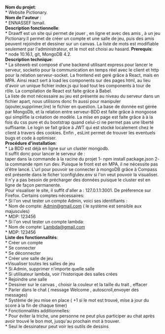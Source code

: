 **Nom du projet**: <br />
    * Website Pictionary.<br />
**Nom de l'auteur** : <br />
    * ENNASSEF Ismail.<br />
**Description fonctionnelle**: <br />
    *  Drawff est un site qui permet de jouer , en ligne et avec des amis , à un jeu Pictionary.Il permet de créer un compte et une salle de jeu, puis des amis peuvent rejoindre et dessiner sur un canvas. La liste de mots est modifiable seulement par l'administrateur, et le mot est choisi au hasard.
**Prerequis**: <br />
    * node 10.16.1, git, MongoDB 4.2.<br />
**Description technique**: <br />
    * La siteweb est composé d'une backend utilisant express pour lancer le serveur, socketio pour la communication en temps réel avec le client et http pour la relation serveur-socket. La frontend est geré grâce à React, mais en MPA. Ainsi react sert à load les components sur des pages html, au lieu d'avoir un unique fichier index.js qui load tout les components à tour de rôle. La compilation de React est faite grâce à Babel.<br />
    La liste de mot nécessaire au jeu est présente au niveau du serveur dans un fichier apart, nous utilisons donc fn aussi pour manipuler (ajouter,supprimer,lire) le fichier en question.
    La base de donnée est gérée par MongoDb, et la relation entre serveur-BDD est faite grâce à mongoose qui simplifie la création de modèle. La mise en page est faite grâce à à la fois du css pure et du bootstrap quand celui-ci ne permet pas une liberté suffisante. Le login se fait grâce à JWT qui est stocké localement chez le client à travers des cookies. Enfin , esLint permet de trouver les eventuels bugs et code à optimiser.<br />
**Procédure d'installation**:<br />
    * La BDD est déjà en ligne sur un cluster mongodb. <br /> Il suffit donc pour lancer le serveur de :<br />taper dans la commande à la racine du projet 1- npm install package.json 2- la commande npm run dev. Puisque le front est en MPA, il ne nécessite pas d'être lancé. L'url pour pouvoir se connecter à mongoDB grâce à Compass est présente dans le ficher \config\dev.env  si l'on veut pouvoir la visualiser. Il n'y a pas besoin de précharger des données puisque le  cluster est en ligne de façon permanente. <br />
 Pour visualiser le site, il suffit d'aller a : 127.0.1.1:3001. De préference sur Firefox.
Certains comptes nécessaires:<br />
    * Si l'on veut tester un compte Admin, voici ses identifiants : <br />
        * Nom de compte: Admin@gmail.com  ( le système est sensible aux majuscules)<br />
        * MDP: 123456<br />
    * Si l'on veut tester un compte lambda: <br />
        * Nom de compte: Lambda@gmail.com <br />
        * MDP: 123456 <br />
**Liste des fonctionnalités**: <br />
    * Créer un compte <br />
    * Se connecter <br /> 
    * Se déconnecter <br /> 
    * Créer une salle de jeu <br />
    *Visualiser toutes les salles de jeu <br />
    * Si Admin, supprimer n'importe quelle salle <br />
    * Si utilisateur lambda, voir l'historique des salles crées <br />
    * Rejoindre une salle <br />
    * Dessiner sur le canvas , choisir la couleur et la taille du trait , effacer <br />
    * Parler dans le chat ( message Welcome , autoscroll,envoyer des messages) <br /> 
    * Système de jeu mise en place ( +1 si le mot est trouvé, mise à jour du score à la fin de chaque timer) <br />
    * Fonctionnalités additionnelles: <br />
        * Pour éviter la triche, une personne ne peut plus  participer au chat après avoir trouvé le bon mot, jusqu'au prochain mot à trouver. <br />
        * Seul le dessinateur peut voir les outils de dessins <br />
